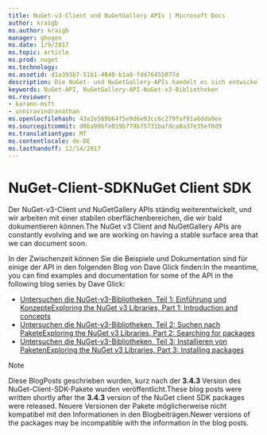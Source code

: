 ```yaml
---
title: NuGet-v3-Client und NuGetGallery APIs | Microsoft Docs
author: kraigb
ms.author: kraigb
manager: ghogen
ms.date: 1/9/2017
ms.topic: article
ms.prod: nuget
ms.technology: 
ms.assetid: d1a393b7-51b1-4840-b1a8-fdd76455077d
description: Die NuGet- und NuGetGallery-APIs handelt es sich entwickelnden und noch nicht dokumentiert allerdings Beispiele stehen Dave Glick Blog.
keywords: NuGet-API, NuGetGallery-API-NuGet-v3-Bibliotheken
ms.reviewer:
- karann-msft
- unniravindranathan
ms.openlocfilehash: 43a2e569b64f5e9d6e93cc6c279faf91a6dda9ee
ms.sourcegitcommit: d0ba99bfe019b779b75731bafdca8a37e35ef0d9
ms.translationtype: MT
ms.contentlocale: de-DE
ms.lasthandoff: 12/14/2017
---
```

# <a name="nuget-client-sdk"></a><span data-ttu-id="62670-104">NuGet-Client-SDK</span><span class="sxs-lookup"><span data-stu-id="62670-104">NuGet Client SDK</span></span>

<span data-ttu-id="62670-105">Der NuGet-v3-Client und NuGetGallery APIs ständig weiterentwickelt, und wir arbeiten mit einer stabilen oberflächenbereichen, die wir bald dokumentieren können.</span><span class="sxs-lookup"><span data-stu-id="62670-105">The NuGet v3 Client and NuGetGallery APIs are constantly evolving and we are working on having a stable surface area that we can document soon.</span></span>

<span data-ttu-id="62670-106">In der Zwischenzeit können Sie die Beispiele und Dokumentation sind für einige der API in den folgenden Blog von Dave Glick finden:</span><span class="sxs-lookup"><span data-stu-id="62670-106">In the meantime, you can find examples and documentation for some of the API in the following blog series by Dave Glick:</span></span>

- [<span data-ttu-id="62670-107">Untersuchen die NuGet-v3-Bibliotheken, Teil 1: Einführung und Konzepte</span><span class="sxs-lookup"><span data-stu-id="62670-107">Exploring the NuGet v3 Libraries, Part 1: Introduction and concepts</span></span>](http://daveaglick.com/posts/exploring-the-nuget-v3-libraries-part-1)
- [<span data-ttu-id="62670-108">Untersuchen die NuGet-v3-Bibliotheken, Teil 2: Suchen nach Pakete</span><span class="sxs-lookup"><span data-stu-id="62670-108">Exploring the NuGet v3 Libraries, Part 2: Searching for packages</span></span>](http://daveaglick.com/posts/exploring-the-nuget-v3-libraries-part-2)
- [<span data-ttu-id="62670-109">Untersuchen die NuGet-v3-Bibliotheken, Teil 3: Installieren von Paketen</span><span class="sxs-lookup"><span data-stu-id="62670-109">Exploring the NuGet v3 Libraries, Part 3: Installing packages</span></span>](http://daveaglick.com/posts/exploring-the-nuget-v3-libraries-part-3)

> [!Note]
> <span data-ttu-id="62670-110">Diese BlogPosts geschrieben wurden, kurz nach der **3.4.3** Version des NuGet-Client-SDK-Pakete wurden veröffentlicht.</span><span class="sxs-lookup"><span data-stu-id="62670-110">These blog posts were written shortly after the **3.4.3** version of the NuGet client SDK packages were released.</span></span>
> <span data-ttu-id="62670-111">Neuere Versionen der Pakete möglicherweise nicht kompatibel mit den Informationen in den Blogbeiträgen.</span><span class="sxs-lookup"><span data-stu-id="62670-111">Newer versions of the packages may be incompatible with the information in the blog posts.</span></span>
